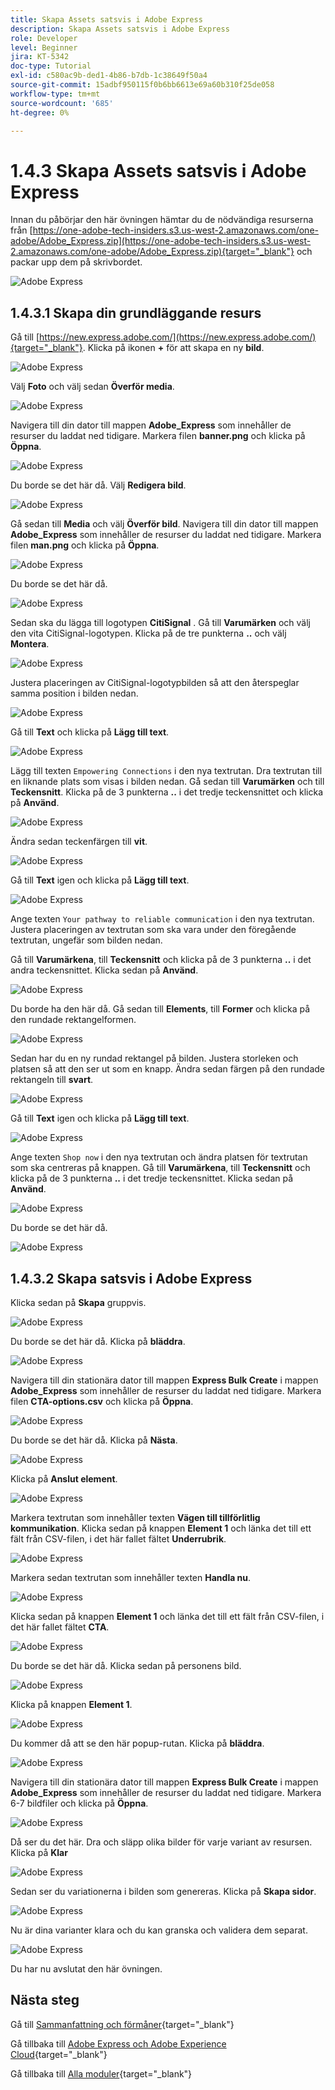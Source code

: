 ```yaml
---
title: Skapa Assets satsvis i Adobe Express
description: Skapa Assets satsvis i Adobe Express
role: Developer
level: Beginner
jira: KT-5342
doc-type: Tutorial
exl-id: c580ac9b-ded1-4b86-b7db-1c38649f50a4
source-git-commit: 15adbf950115f0b6bb6613e69a60b310f25de058
workflow-type: tm+mt
source-wordcount: '685'
ht-degree: 0%

---
```


# 1.4.3 Skapa Assets satsvis i Adobe Express

Innan du påbörjar den här övningen hämtar du de nödvändiga resurserna från [https://one-adobe-tech-insiders.s3.us-west-2.amazonaws.com/one-adobe/Adobe_Express.zip](https://one-adobe-tech-insiders.s3.us-west-2.amazonaws.com/one-adobe/Adobe_Express.zip){target="_blank"} och packar upp dem på skrivbordet.

![Adobe Express](./images/expressassets.png)

## 1.4.3.1 Skapa din grundläggande resurs

Gå till [https://new.express.adobe.com/](https://new.express.adobe.com/){target="_blank"}. Klicka på ikonen **+** för att skapa en ny **bild**.

![Adobe Express](./images/expressbc0.png)

Välj **Foto** och välj sedan **Överför media**.

![Adobe Express](./images/expressbc1.png)

Navigera till din dator till mappen **Adobe_Express** som innehåller de resurser du laddat ned tidigare. Markera filen **banner.png** och klicka på **Öppna**.

![Adobe Express](./images/expressbc2.png)

Du borde se det här då. Välj **Redigera bild**.

![Adobe Express](./images/expressbc3.png)

Gå sedan till **Media** och välj **Överför bild**. Navigera till din dator till mappen **Adobe_Express** som innehåller de resurser du laddat ned tidigare. Markera filen **man.png** och klicka på **Öppna**.

![Adobe Express](./images/expressbc4.png)

Du borde se det här då.

![Adobe Express](./images/expressbc5.png)

Sedan ska du lägga till logotypen **CitiSignal** . Gå till **Varumärken** och välj den vita CitiSignal-logotypen. Klicka på de tre punkterna **..** och välj **Montera**.

![Adobe Express](./images/expressbc6.png)

Justera placeringen av CitiSignal-logotypbilden så att den återspeglar samma position i bilden nedan.

![Adobe Express](./images/expressbc7.png)

Gå till **Text** och klicka på **Lägg till text**.

![Adobe Express](./images/expressbc7a.png)

Lägg till texten `Empowering Connections` i den nya textrutan. Dra textrutan till en liknande plats som visas i bilden nedan. Gå sedan till **Varumärken** och till **Teckensnitt**. Klicka på de 3 punkterna **..** i det tredje teckensnittet och klicka på **Använd**.

![Adobe Express](./images/expressbc8.png)

Ändra sedan teckenfärgen till **vit**.

![Adobe Express](./images/expressbc9.png)

Gå till **Text** igen och klicka på **Lägg till text**.

![Adobe Express](./images/expressbc10.png)

Ange texten `Your pathway to reliable communication` i den nya textrutan. Justera placeringen av textrutan som ska vara under den föregående textrutan, ungefär som bilden nedan.

Gå till **Varumärkena**, till **Teckensnitt** och klicka på de 3 punkterna **..** i det andra teckensnittet. Klicka sedan på **Använd**.

![Adobe Express](./images/expressbc12.png)

Du borde ha den här då. Gå sedan till **Elements**, till **Former** och klicka på den rundade rektangelformen.

![Adobe Express](./images/expressbc13.png)

Sedan har du en ny rundad rektangel på bilden. Justera storleken och platsen så att den ser ut som en knapp. Ändra sedan färgen på den rundade rektangeln till **svart**.

![Adobe Express](./images/expressbc14.png)

Gå till **Text** igen och klicka på **Lägg till text**.

![Adobe Express](./images/expressbc15.png)

Ange texten `Shop now` i den nya textrutan och ändra platsen för textrutan som ska centreras på knappen. Gå till **Varumärkena**, till **Teckensnitt** och klicka på de 3 punkterna **..** i det tredje teckensnittet. Klicka sedan på **Använd**.

![Adobe Express](./images/expressbc16.png)

Du borde se det här då.

![Adobe Express](./images/expressbc17.png)

## 1.4.3.2 Skapa satsvis i Adobe Express

Klicka sedan på **Skapa** gruppvis.

![Adobe Express](./images/expressbc18.png)

Du borde se det här då. Klicka på **bläddra**.

![Adobe Express](./images/expressbc19.png)

Navigera till din stationära dator till mappen **Express Bulk Create** i mappen **Adobe_Express** som innehåller de resurser du laddat ned tidigare. Markera filen **CTA-options.csv** och klicka på **Öppna**.

![Adobe Express](./images/expressbc20.png)

Du borde se det här då. Klicka på **Nästa**.

![Adobe Express](./images/expressbc21.png)

Klicka på **Anslut element**.

![Adobe Express](./images/expressbc22.png)

Markera textrutan som innehåller texten **Vägen till tillförlitlig kommunikation**. Klicka sedan på knappen **Element 1** och länka det till ett fält från CSV-filen, i det här fallet fältet **Underrubrik**.

![Adobe Express](./images/expressbc23.png)

Markera sedan textrutan som innehåller texten **Handla nu**.

![Adobe Express](./images/expressbc24.png)

Klicka sedan på knappen **Element 1** och länka det till ett fält från CSV-filen, i det här fallet fältet **CTA**.

![Adobe Express](./images/expressbc25.png)

Du borde se det här då. Klicka sedan på personens bild.

![Adobe Express](./images/expressbc26.png)

Klicka på knappen **Element 1**.

![Adobe Express](./images/expressbc27.png)

Du kommer då att se den här popup-rutan. Klicka på **bläddra**.

![Adobe Express](./images/expressbc28.png)

Navigera till din stationära dator till mappen **Express Bulk Create** i mappen **Adobe_Express** som innehåller de resurser du laddat ned tidigare. Markera 6-7 bildfiler och klicka på **Öppna**.

![Adobe Express](./images/expressbc29.png)

Då ser du det här. Dra och släpp olika bilder för varje variant av resursen. Klicka på **Klar**

![Adobe Express](./images/expressbc31.png)

Sedan ser du variationerna i bilden som genereras. Klicka på **Skapa sidor**.

![Adobe Express](./images/expressbc32.png)

Nu är dina varianter klara och du kan granska och validera dem separat.

![Adobe Express](./images/expressbc33.png)

Du har nu avslutat den här övningen.

## Nästa steg

Gå till [Sammanfattning och förmåner](./summary.md){target="_blank"}

Gå tillbaka till [Adobe Express och Adobe Experience Cloud](./express.md){target="_blank"}

Gå tillbaka till [Alla moduler](./../../../overview.md){target="_blank"}